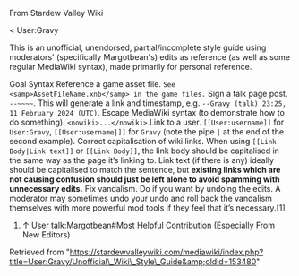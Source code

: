 From Stardew Valley Wiki

&lt; User:Gravy

This is an unofficial, unendorsed, partial/incomplete style guide using moderators' (specifically Margotbean's) edits as reference (as well as some regular MediaWiki syntax), made primarily for personal reference.

Goal Syntax Reference a game asset file. `See <samp>AssetFileName.xnb</samp> in the game files.` Sign a talk page post. `--~~~~`. This will generate a link and timestamp, e.g. `--Gravy (talk) 23:25, 11 February 2024 (UTC)`. Escape MediaWiki syntax (to demonstrate how to do something). `<nowiki>...</nowiki>` Link to a user. `[[User:username]]` for `User:Gravy`, `[[User:username|]]` for `Gravy` (note the pipe `|` at the end of the second example). Correct capitalisation of wiki links. When using `[[Link Body|Link text]]` or `[[Link Body]]`, the link body should be capitalised in the same way as the page it’s linking to. Link text (if there is any) ideally should be capitalised to match the sentence, but **existing links which are not causing confusion should just be left alone to avoid spamming with unnecessary edits.** Fix vandalism. Do if you want by undoing the edits. A moderator may sometimes undo your undo and roll back the vandalism themselves with more powerful mod tools if they feel that it’s necessary.\[1]

1. ↑ User talk:Margotbean#Most Helpful Contribution (Especially From New Editors)

Retrieved from "https://stardewvalleywiki.com/mediawiki/index.php?title=User:Gravy/Unofficial\_Wiki\_Style\_Guide&amp;oldid=153480"
